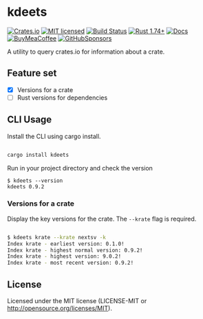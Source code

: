 # kdeets

[![Crates.io][crates-badge]][crates-url]
[![MIT licensed][mit-badge]][mit-url]
[![Build Status][circleci-badge]][circleci-url]
[![Rust 1.74+][version-badge]][version-url]
[![Docs][docs-badge]][docs-url]
[![BuyMeaCoffee][bmac-badge]][bmac-url]
[![GitHubSponsors][ghub-badge]][ghub-url]

[crates-badge]: https://img.shields.io/crates/v/nextsv.svg
[crates-url]: https://crates.io/crates/nextsv
[mit-badge]: https://img.shields.io/badge/license-MIT-blue.svg
[mit-url]: https://github.com/jerusdp/nextsv/blob/main/LICENSE
[circleci-badge]: https://dl.circleci.com/status-badge/img/gh/jerus-org/kdeets/tree/main.svg?style=svg
[circleci-url]: https://dl.circleci.com/status-badge/redirect/gh/jerus-org/kdeets/tree/main
[version-badge]: https://img.shields.io/badge/rust-1.74+-orange.svg
[version-url]: https://www.rust-lang.org
[docs-badge]:  https://docs.rs/kdeets/badge.svg
[docs-url]:  https://docs.rs/kdeets
[bmac-badge]: https://badgen.net/badge/icon/buymeacoffee?color=yellow&icon=buymeacoffee&label
[bmac-url]: https://buymeacoffee.com/jerusdp
[ghub-badge]: https://img.shields.io/badge/sponsor-30363D?logo=GitHub-Sponsors&logoColor=#white
[ghub-url]: https://github.com/sponsors/jerusdp

A utility to query crates.io for information about a crate.

## Feature set

- [x] Versions for a crate
- [ ] Rust versions for dependencies

## CLI Usage

Install the CLI using cargo install.

```sh

cargo install kdeets

```

Run in your project directory and check the version

```console
$ kdeets --version
kdeets 0.9.2

```

### Versions for a crate

Display the key versions for the crate. The `--krate` flag is required.

```sh

$ kdeets krate --krate nextsv -k
Index krate - earliest version: 0.1.0!
Index krate - highest normal version: 0.9.2!
Index krate - highest version: 9.0.2!
Index krate - most recent version: 0.9.2!

```

## License

Licensed under the MIT license (LICENSE-MIT or <http://opensource.org/licenses/MIT>).
